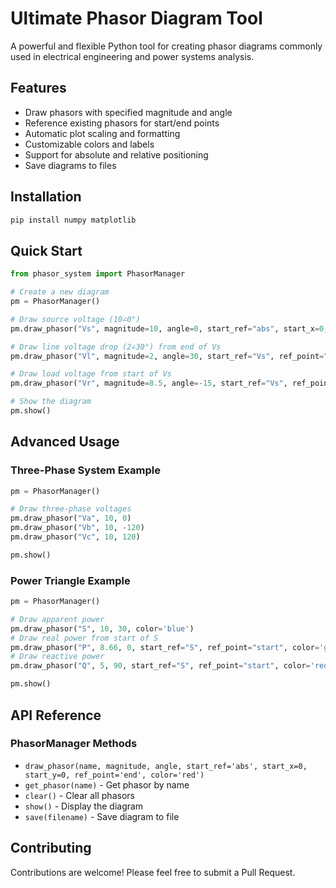 # Ultimate Phasor Diagram Tool

A powerful and flexible Python tool for creating phasor diagrams commonly used in electrical engineering and power systems analysis.

## Features

- Draw phasors with specified magnitude and angle
- Reference existing phasors for start/end points
- Automatic plot scaling and formatting
- Customizable colors and labels
- Support for absolute and relative positioning
- Save diagrams to files

## Installation

```bash
pip install numpy matplotlib
```

## Quick Start

```python
from phasor_system import PhasorManager

# Create a new diagram
pm = PhasorManager()

# Draw source voltage (10∠0°)
pm.draw_phasor("Vs", magnitude=10, angle=0, start_ref="abs", start_x=0, start_y=0)

# Draw line voltage drop (2∠30°) from end of Vs
pm.draw_phasor("Vl", magnitude=2, angle=30, start_ref="Vs", ref_point="end")

# Draw load voltage from start of Vs
pm.draw_phasor("Vr", magnitude=8.5, angle=-15, start_ref="Vs", ref_point="start")

# Show the diagram
pm.show()
```

## Advanced Usage

### Three-Phase System Example

```python
pm = PhasorManager()

# Draw three-phase voltages
pm.draw_phasor("Va", 10, 0)
pm.draw_phasor("Vb", 10, -120)
pm.draw_phasor("Vc", 10, 120)

pm.show()
```

### Power Triangle Example

```python
pm = PhasorManager()

# Draw apparent power
pm.draw_phasor("S", 10, 30, color='blue')
# Draw real power from start of S
pm.draw_phasor("P", 8.66, 0, start_ref="S", ref_point="start", color='green')
# Draw reactive power
pm.draw_phasor("Q", 5, 90, start_ref="S", ref_point="start", color='red')

pm.show()
```

## API Reference

### PhasorManager Methods

- `draw_phasor(name, magnitude, angle, start_ref='abs', start_x=0, start_y=0, ref_point='end', color='red')`
- `get_phasor(name)` - Get phasor by name
- `clear()` - Clear all phasors
- `show()` - Display the diagram
- `save(filename)` - Save diagram to file

## Contributing

Contributions are welcome! Please feel free to submit a Pull Request.
